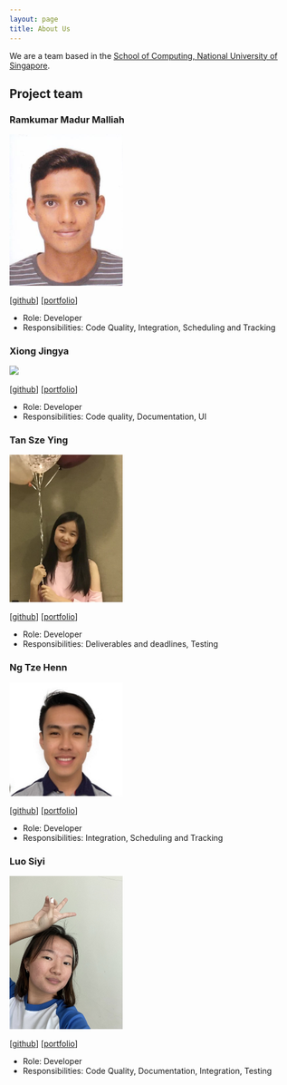 ```yaml
---
layout: page
title: About Us
---
```


We are a team based in the [School of Computing, National University of Singapore](http://www.comp.nus.edu.sg).

## Project team

### Ramkumar Madur Malliah

<img src="images/cravetocode.png" width="200px">

[[github](http://github.com/CraveToCode)]
[[portfolio](team/cravetocode.md)]

* Role: Developer
* Responsibilities: Code Quality, Integration, Scheduling and Tracking

### Xiong Jingya

<img src="images/xiongjya.png" width="200px">

[[github](http://github.com/xiongjya)] [[portfolio](team/xiongjya.md)]

* Role: Developer
* Responsibilities: Code quality, Documentation, UI

### Tan Sze Ying

<img src="images/tsy24.png" width="200px">

[[github](http://github.com/tsy24)]
[[portfolio](team/tsy24.md)]

* Role: Developer
* Responsibilities: Deliverables and deadlines, Testing

### Ng Tze Henn

<img src="images/superbestron.png" width="200px">

[[github](http://github.com/Superbestron)]
[[portfolio](team/superbestron.md)]

* Role: Developer
* Responsibilities: Integration, Scheduling and Tracking

### Luo Siyi

<img src="images/nicole-luo-exe.png" width="200px">

[[github](http://github.com/nicole-luo-exe)]
[[portfolio](team/nicole-luo-exe.md)]

* Role: Developer
* Responsibilities:  Code Quality, Documentation, Integration, Testing
